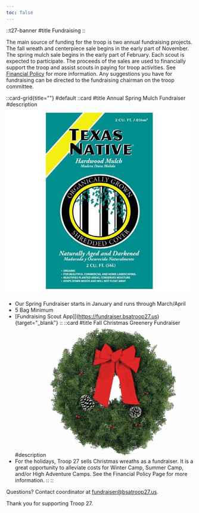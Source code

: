 ```yaml
---
toc: false
---
```

::t27-banner
#title
Fundraising
::

The main source of funding for the troop is two annual fundraising projects.   The fall wreath and centerpiece sale begins in the early part of November. The spring mulch sale begins in the early part of February.   Each scout is expected to participate. The proceeds of the sales are used to financially support the troop and assist scouts in paying for troop activities. See [Financial Policy](/policy/financial-policy) for more information. Any suggestions you have for fundraising can be directed to the fundraising chairman on the troop committee.

::card-grid{title=""}
#default
  ::card
  #title
  Annual Spring Mulch Fundraiser
  #description
  ![](/fundraising/mulch.jpg)
  - Our Spring Fundraiser starts in January and runs through March/April
  - 5 Bag Minimum
  - [Fundraising Scout App]](https://fundraiser.bsatroop27.us){target="_blank"}
  ::
  ::card
  #title
  Fall Christmas Greenery Fundraiser
  #description
  ![](/fundraising/wreath.png)
  - For the holidays, Troop 27 sells Christmas wreaths as a fundraiser.  It is a great opportunity to alleviate costs for Winter Camp, Summer Camp, and/or High Adventure Camps.  See the Financial Policy Page for more information.
  ::
::

Questions?  Contact coordinator at fundraiser@bsatroop27.us.

Thank you for supporting Troop 27.